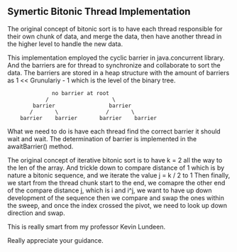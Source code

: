 ## Symertic Bitonic Thread Implementation

The original concept of bitonic sort is to have each thread
responsible for their own chunk of data, and merge the data,
then have another thread in the higher level to handle the new data.

This implementation employed the cyclic barrier in java.concurrent library.
And the barriers are for thread to synchronize and collaborate to sort the data.
The barriers are stored in a heap structure with the amount of barriers as 1 << Grunulariy - 1
which is the level of the binary tree. 

                  no barrier at root
                /                    \
            barrier                 barrier
           /       \               /       \
        barrier    barrier       barrier    barrier

What we need to do is have each thread find the correct barrier it should wait and wait.
The determination of barrier is implemented in the awaitBarrier() method.

The original concept of iterative bitonic sort is to have k = 2 all the way to the len of the array.
And trickle down to compare distance of 1 which is by nature a bitonic sequence, and we iterate the value j = k / 2 to 1
Then finally, we start from the thread chunk start to the end, we comapre the other end of the compare distance j, which is i and i^j, 
we want to have up down development of the sequence
then we compare and swap the ones within the sweep, and once the index crossed the pivot, we need to look up down direction and swap.

This is really smart from my professor Kevin Lundeen.

Really appreciate your guidance.